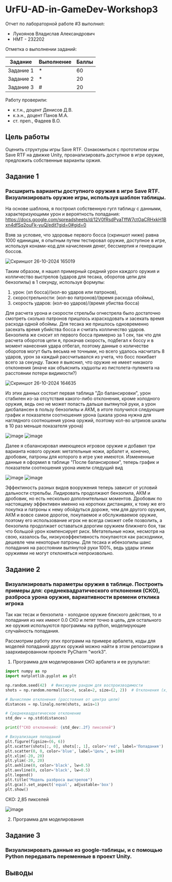 # UrFU-AD-in-GameDev-Workshop3
Отчет по лабораторной работе #3 выполнил:
- Лукоянов Владислав Александрович
- НМТ - 232202
  
Отметка о выполнении заданий:

| Задание | Выполнение | Баллы |
| ------ | ------ | ------ |
| Задание 1 | * | 60 |
| Задание 2 | * | 20 |
| Задание 3 | # | 20 |

Работу проверили:
- к.т.н., доцент Денисов Д.В.
- к.э.н., доцент Панов М.А.
- ст. преп., Фадеев В.О.

## Цель работы
Оценить структуры игры Save RTF. Ознакомиться с прототипом игры Save RTF на движке Unity, проанализировать доступное в игре оружие, предложить собственные варианты оржия.
## Задание 1
### Расширить варианты доступного оружия в игре Save RTF. Визуализировать оружие игры, используя шаблон таблицы.
На основе шаблона, я построил собственную гугл таблицу с данными, характеризующими урон и вероятность попадания: https://docs.google.com/spreadsheets/d/12V0fRsdPyaTffW7ctOaCRHxkH1Bxn4dfSq2ouFk-yuQ/edit?gid=0#gid=0

Взяв за условие, что здоровье первого босса (скриншот ниже) равна 1000 единицам, я опытным путем тестировал оружие, доступное в игре, используя конами-код для начисления денег, бессмертия и генерации боссов.
  
![Скриншот 26-10-2024 165019](https://github.com/user-attachments/assets/2a1dcadd-feac-401e-b960-9f1befd72a90)

Таким образом, я нашел примерный средний урон каждого оружия и колличество выстрелов (ударов для тесака, оборотов цепи для бензопилы) в 1 секунду, используя формулы: 
1. урон: (хп босса)/(кол-во ударов или патронов), 
2. скорострельности: (кол-во патронов)/(время расхода обоймы), 
3. скорость ударов: (кол-во ударов)/(время убиства босса)

Для расчета урона и скорости стрельбы огнестрела было достаточно смотреть сколько патронов пришлось израсходовать и засекать время расхода одной обоймы. Для тесака же пришлось одновременно засекать время убийства босса и считать колличество ударов. Бензопила же сносит хп первого босса примерно за 1 сек, так что для расчета оборотов цепи я, прокачав скорость, подбегал к боссу и в момент нанесения удара отбегал, поэтому данные о количестве оборотов могут быть весьма не точными, но всего удалось насчитать 8 ударов, урон за каждый рассчитывался из учета, что босс покибает всего за секунду.
Также я выяснил, что оружие не имеет никакого отклонения (иначе как объяснить хэдшоты из пистолета-пулемета на расстоянии потери видимости?)

![Скриншот 26-10-2024 164635](https://github.com/user-attachments/assets/b0e1c831-0c1e-4569-8e3e-dfc89ec501ef)

Из этих данных состоит первая таблица "До балансировки", урон стабилен из-за отсутствия какого-либо отклонения, кроме холодного оружия, ведь оно не может попасть дальше вытянутой руки, а урон дисбалансен в пользу бензопилы и АКМ, в итоге получился следующие график и показатели соотношения урона (шкала урона нужна для наглядного соотношения урона оружий, поэтому кол-во штрихов шкалы в 10 раз меньше показателя урона)

![image](https://github.com/user-attachments/assets/5dd425ba-fbac-4c7d-bb71-4c5e660fde36) 
![image](https://github.com/user-attachments/assets/a29cbf55-f6da-4465-bea0-c9f427053a87)

Далее я сбалансировал имеющееся игровое оружие и добавил три варианта нового оружия: метательные ножи, арбалет и, конечно, дробовик, патроны для которого в игре уже имеются. Измененные данные я оформил в таблице "После балансировки", теперь график и показатели соотношения урона имели следущий вид

![image](https://github.com/user-attachments/assets/1fa01dff-951f-487d-8d5e-f0b31c2fd6af)
![image](https://github.com/user-attachments/assets/a41a87cc-06f6-4d42-9ec7-fe19b5f84c1a)

Эффектиность разных видов вооружения теперь зависит от условий дальности стрельбы. Лидировать продолжают бензопила, АКМ и дробовик, но есть несколько дополнительных моментов. Дробовик по настоящему эффективен именно на коротких дистанциях, к тому же его покупка и патроны к нему обойдуться дороже, чем для другого оружия, АКМ и вовсе самое дорогое, покупаемое и обслуживаемое оружие, поэтому его использование игрок не всегда сможет себе позволить, а бензопила продолжает оставаться дорогим оружием ближнего боя, так что большой урон компенсирует риск. Метательные ножи, несмотря на свою, казалось бы, низкуюэффективность покупаются как расходники, дешевле чем некоторые патроны. Для тесака и ибензопилы шанс попадания на расстоянии вытянутой руки 100%, ведь удары этими оружиями не могут отклоняться непроизвольно.

## Задание 2
### Визуализировать параметры оружия в таблице. Построить примеры для: среднеквадратического отклонения (СКО), разброса урона оружия, вариативности времени отклика игрока 

Так как тесак и бензопила - холодное оружие блиского действия, то и попадания из них имеют 0.0 CКО и летят точно в цель, для остального же оружия испольуются программы на python, моделирующие случайность попадания.

Рассмотрим работу этих программ на примере арбалета, коды для моделей попаданий других оружий можно найти в этом репозитории в заархивированном проекте PyCharm "work3". 

1. Программа для моделирования СКО арбалета и ее рузультат:

```py
import numpy as np
import matplotlib.pyplot as plt

np.random.seed(42)  # Фиксируем рандом для воспроизводимости
shots = np.random.normal(loc=0, scale=2, size=(2, 2))  # Отклонения (x, y)

# Вычисляем отклонения (расстояния от центра цели)
distances = np.linalg.norm(shots, axis=1)

# Среднеквадратическое отклонение
std_dev = np.std(distances)

print(f"СКО отклонений: {std_dev:.2f} пикселей")

# Визуализация попаданий
plt.figure(figsize=(6, 6))
plt.scatter(shots[:, 0], shots[:, 1], color='red', label='Попадания')
plt.scatter(0, 0, color='blue', label='Цель', s=100)
plt.xlim(-20, 20)
plt.ylim(-20, 20)
plt.axhline(0, color='black', lw=0.5)
plt.axvline(0, color='black', lw=0.5)
plt.legend()
plt.title("Модель разброса выстрелов")
plt.gca().set_aspect('equal', adjustable='box')
plt.show()
```
СКО: 2,85 пикселей

![image](https://github.com/user-attachments/assets/16deee94-7c0d-4ad9-9713-3edae4fd3b28)

2. Программа для моделирования



## Задание 3
### Визуализировать данные из google-таблицы, и с помощью Python передавать переменные в проект Unity.

## Выводы


